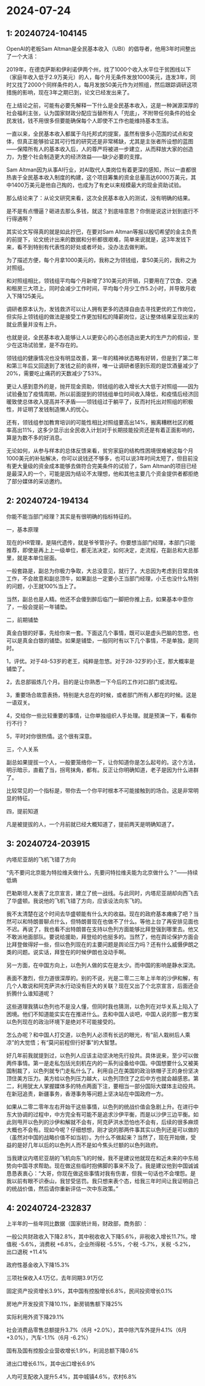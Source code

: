 # 2024-07-24

## 1: 20240724-104145

OpenAI的老板Sam Altman是全民基本收入（UBI）的倡导者，他用3年时间整出了一个大活：

2019年，在德克萨斯和伊利诺伊两个州，找了1000个收入水平位于贫困线以下（家庭年收入低于2.9万美元）的人，每个月无条件发放1000美元，连发3年，同时又找了2000个同样条件的人，每月发放50美元作为对照组，然后跟踪调研这项措施的影响，现在3年之期已到，论文已经发出来了。

在上结论之前，可能有必要先解释一下什么是全民基本收入，这是一种渊源深厚的社会福利主张，认为国家财政分配应当替所有人「兜底」，不附带任何条件的给全民发钱，钱不用很多但要能确保每个人即使不工作也能维持基本生活。

一直以来，全民基本收入都属于乌托邦式的提案，虽然有很多小范围的试点和变体，但真正能够验证其可行性的研究还是非常稀缺，尤其是主张者所设想的蓝图——保障所有人的基本收入后，人的尊严将被进一步建立，从而释放大家的创造力，为整个社会制造更大的经济效益——缺少必要的支撑。

Sam Altman因为从事AI行业，对AI取代人类岗位有着更深的感知，所以一直都很热衷于全民基本收入制度的构建，这个项目筹集的资金总量高达6000万美元，其中1400万美元是他自己掏的，也成为了有史以来规模最大的现金资助试验。

那么结论来了：从论文研究来看，这次全民基本收入的测试，没有明确的结果。

是不是有点懵逼？砸进去那么多钱，就这？到底啥意思？你倒是说这计划到底行不行得通啊？

其实论文写得真的就是如此拧巴，在要对Sam Altman等报以殷切希望的金主负责的前提下，论文统计出来的数据和分析都很艰难，简单来说就是，这3年发钱下来，看不到特别有代表性的好处或者坏处，没办法去做判断。

为了描述方便，每个月拿1000美元的，我称之为领钱组，拿50美元的，我称之为对照组。

和对照组相比，领钱组平均每个月新增了310美元的开销，只要用在了饮食、交通和租房三大项上，同时会减少工作时间，平均每个月少工作5.2小时，并导致月收入下降125美元。

调研者原本认为，发钱救济可以让人拥有更多的选择自由去寻找更优的工作岗位，但实际上领钱组的做法是接受工作更加轻松的降薪岗位，这让整体结果呈现出来的就业质量并没有上升。

也就是说，全民基本收入能够让人以更安心的心态创造出更大的生产力的假设，至少在这场试验里，是不存在的。

领钱组的健康情况也没有明显改善，第一年的精神状态略有好转，但是到了第二年和第三年后又回退到了发钱之前的丧样，唯一让调研者感到乐观的是饮酒量减少了20%，需要吃止痛药的天数减少了53%。

更让人感到意外的是，抛开现金资助，领钱组的收入增长大大低于对照组——因为试验叠加了疫情周期，所以前面提到的领钱组单位时间收入降低，和疫情后经济回暖致使总体收入提高并不矛盾——领钱组过于躺平了，反而衬托出对照组的积极性，并证明了发钱制造懒人的忧心。

还有，领钱组参加教育培训的可能性相比对照组要高出14%，搬离糟糕社区的概率高出11%，这多少显示出全民收入计划对于长期技能投资还是有着正面影响的，算是为数不多的好消息。

无论如何，从参与样本的总体反馈来看，贫穷家庭的结构性困境很难被这每个月1000美元的补贴解决，你可以说钱还不够多，也可以说3年时间太短了，但目前没有更大量级的资金成本能够去做符合完美条件的试验了，Sam Altman的项目已经是最深入的一个，可能是因为结论不太理想，他和其他主要几个资金提供者都拒绝了部分媒体的采访邀约。

## 2: 20240724-194134

你能不能当部门经理？其实是有很明确的指标特征的。

一，基本原理

现在的HR管理，是隔代遗传，就是爷爷管孙子。你要想当部门经理，本部门只能推荐，即使是再上上一级单位，都无法决定，如何决定，走流程，在副总和大总那里，就是本单位层面。

一般套路是，副总为你极力争取，大总没意见，就行了。大总因为考虑到日常具体工作，不会故意和副总顶牛，如果副总一定要小王当部门经理，小王也没什么特别的问题，小王就100%当上了。

当然，副总也是人精。他还不会傻到醉后临门一脚把你推上去，如果基本中意你了，一般会提前一年铺垫。

二，前期铺垫

真金白银的好事，先给你来一套。下面这几个事情，既可以是虚头巴脑的忽悠，也可以是真金白银的铺垫。如果是铺垫，一般同时有以下几个事情，不是单独，是同时。

1，评优。对于48-53岁的老王，纯粹是忽悠。对于28-32岁的小王，那大概率是铺垫了。

2，去总部锻炼几个月。目的是让你熟悉一下今后的工作对口部门或流程。

3，重要场合故意表扬，特别是大总在的时候，或者部门所有人都在的时候。这是一语双关。

4，交给你一些比较重要的事情，让你单独组织人手处理。就是预演一下，看看你行不行？

5，平时对你很热情。这个很有深意。

三，个人关系

副总如果提拔一个人，一般要笼络你一下，让你知道你是怎么起号的。这个方法，明示暗示，直截了当，拐弯抹角，都有。反正让你明确知道，老子是因为什么进群了。

比较常见的一个指标是，带你去一个你平时根本不可能接触到的场合。这是非常明显的特征。

四，提前知道

凡是被提拔的人，一个月前就已经大概知道了，提前两天是明确知道了。

## 3: 20240724-203915

内塔尼亚胡的飞机飞错了方向

“先不要问北京能为特拉维夫做什么，先要问特拉维夫能为北京做什么？”——持续低熵

巴勒斯坦人发表了北京宣言，建立了统一战线。与此同时，内塔尼亚胡却向西飞去了华盛顿。我说他的飞机飞错了方向，应该设法向东飞的。

我不太清楚在这个时间去华盛顿能有什么大的收益。现在的政府基本瘫痪了吧？当然可以和特朗普聊点什么，但特朗普现在也做不了什么。等他上台了再安排见面也不迟。再说了，我也看不出特朗普在支持以色列方面能够比拜登强到哪里去。他又不敢派地面部队。要说给援助，拜登给的也挺多的。当然了，他在舆论保护方面会比拜登做得好一些，但以色列现在的主要问题是舆论压力吗？还有什么威慑伊朗之类的问题。说实话，拜登在的时候伊朗也没动手啊。

另一方面，在中国方向上，以色列人做的实在是太少。而中国的影响是静水深流。

表面不激烈，但力道很深厚的。别的不说，光是二零二三年上半年的沙伊和解，有几个人敢说和阿克萨洪水行动没有巨大的关联？现在又出了个北京宣言，后面还会折腾什么谁知道呢？

这些道理我猜以色列也不是没人懂，但同时我也猜测，以色列在对华关系上陷入了困境。他们不知道能实实在在推进什么。去和中国人谈吧，中国人说的那一套方案以色列现在的政治环境下是绝对不可能接受的。

怎么办呢？和中国人打交道，以色列人必须有长远的眼光，有“前人栽树后人乘凉”的大觉悟；有“莫问前程但行好事”的大智慧。

好几年前我就提到过，以色列人应该主动坚决地先行投共。具体说来，至少可以做两件事情。第一是走私包括光刻机在内的一系列设备给中国。中国想要什么又被美国制裁了，以色列就专门走私什么了。利用自己在美国的政治铁帽子王的身份坚决顶住美方压力。美方给以色列压力越大，以色列顶住了之后中方也就会越感恩。第二，利用犹太人掌握媒体多的特点两面下注，要相当一部分国际大媒体主动投共。在新冠追责，新疆事务，香港事务等问题上坚决站在中国政府一方。

如果从二零二零年左右开始干这些事情，以色列的统战价值会急剧上升。在进行中东大协调的过程中，中方完全有可能不是追求沙伊平衡，而是以沙伊三边平衡。如此则甩开以色列的沙伊和解就不会有，阿克萨洪水恐怕也不会有，后续的很多麻烦大概也不会有。现如今呢？仔细想想，刚才说的那两件事其实以色列还是可以做的（虽然对中国的战略价值不如当初）。为什么不做起来？当然了，现在开始做，受益的是好几年以后的以色列人而不是如今焦头烂额的以色列政府。

当我建议内塔尼亚胡的飞机向东飞的时候，我不是建议他就现在和近未来的中东局势向中国寻求帮助。现在做这些临时抱佛脚的事来不及了。我是建议他到中国诚诚恳恳表衷心：“大哥，你现在做这些事情对我有伤害，但我一句话也不会埋怨。是我以前有眼不识泰山，我甘受惩罚。我只想来表个态，给我三年时间让我证明自己的统战价值，然后请你重新评估一次中东政策。”

## 4: 20240724-232837

上半年的一些年同比数据（国家统计局，财政部，商务部）：

一般公共财政收入下降2.8%，其中税收收入下降5.6%，非税收入增长11.7%。增值税 -5.6%，消费税 +6.8%，企业所得税 -5.5%，个税 -5.7%，关税 -5.2%，出口退税 +11.4%

政府性基金收入下降15.3%

三项社保收入4.1万亿，去年同期3.91万亿

固定资产投资增长3.9%，其中国有控股增长6.8%，民间投资增长0.1%

房地产开发投资下降10.1%，新房销售额下降25%

实际利用外资下降29.1%

社会消费品零售总额提升3.7%（6月 +2.0%），其中除汽车外提升4.1%（6月 +3.0%），汽车-1.1%（6月 -6.2%）

国有及国有控股企业营收增长1.9%，利润总额下降0.6%

进出口增长6.1%，其中出口增长6.9%

人均可支配收入提升5.4%，其中城镇4.6%，农村6.8%

